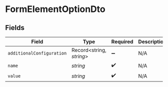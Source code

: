# FormElementOptionDto


## Fields

| Field                     | Type                      | Required                  | Description               |
| ------------------------- | ------------------------- | ------------------------- | ------------------------- |
| `additionalConfiguration` | Record<string, *string*>  | :heavy_minus_sign:        | N/A                       |
| `name`                    | *string*                  | :heavy_check_mark:        | N/A                       |
| `value`                   | *string*                  | :heavy_check_mark:        | N/A                       |